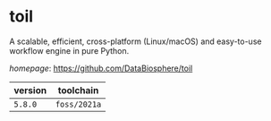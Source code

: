 # toil

A scalable, efficient, cross-platform (Linux/macOS) and easy-to-use workflow engine in pure Python.

*homepage*: <https://github.com/DataBiosphere/toil>

version | toolchain
--------|----------
``5.8.0`` | ``foss/2021a``
